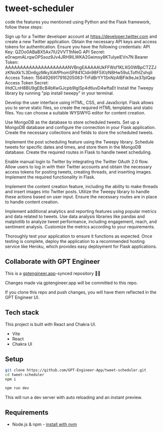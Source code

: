 # tweet-scheduler

code the features you mentioned using Python and the Flask framework, follow these steps:

Sign up for a Twitter developer account at https://developer.twitter.com and create a new Twitter application. Obtain the necessary API keys and access tokens for authentication. Ensure you have the following credentials:
API Key: QZOo0ABaBX5Ax7lU2VVT1hNeG
API Secret: e0rwpmALrqwOPSsoz9Jv4JRH9ILWKA2Geimsy8KTuIyelEVn7N
Bearer Token: AAAAAAAAAAAAAAAAAAAAANVBngEAAAAAUkFFWsf1KLXG0WBpCTZZJzKNoXk%3Dn6gzMkyXiAfPhomSP841CIdn98F5XIzN8Hw59uLTofhIZshqli
Access Token: 1564926917916205063-TrFdBrYY1SnNzAIBFik9eJe37plQep
Access Token Secret: IHdCLnH8BU9gEBcB4bKwGJcpb9lglSp4dtluvD4wftaEt
Install the Tweepy library by running "pip install tweepy" in your terminal.

Develop the user interface using HTML, CSS, and JavaScript. Flask allows you to serve static files, so create the required HTML templates and static files. You can choose a suitable WYSIWYG editor for content creation.

Use MongoDB as the database to store scheduled tweets. Set up a MongoDB database and configure the connection in your Flask application. Create the necessary collections and fields to store the scheduled tweets.

Implement the post scheduling feature using the Tweepy library. Schedule tweets for specific dates and times, and store them in the MongoDB database. Create the required routes in Flask to handle tweet scheduling.

Enable manual login to Twitter by integrating the Twitter OAuth 2.0 flow. Allow users to log in with their Twitter accounts and obtain the necessary access tokens for posting tweets, creating threads, and inserting images. Implement the required functionality in Flask.

Implement the content creation feature, including the ability to make threads and insert images into Twitter posts. Utilize the Tweepy library to handle these actions based on user input. Ensure the necessary routes are in place to handle content creation.

Implement additional analytics and reporting features using popular metrics and data related to tweets. Use data analysis libraries like pandas and matplotlib to analyze tweet performance, including engagement, reach, and sentiment analysis. Customize the metrics according to your requirements.

Thoroughly test your application to ensure it functions as expected. Once testing is complete, deploy the application to a recommended hosting service like Heroku, which provides easy deployment for Flask applications.

## Collaborate with GPT Engineer

This is a [gptengineer.app](https://gptengineer.app)-synced repository 🌟🤖

Changes made via gptengineer.app will be committed to this repo.

If you clone this repo and push changes, you will have them reflected in the GPT Engineer UI.

## Tech stack

This project is built with React and Chakra UI.

- Vite
- React
- Chakra UI

## Setup

```sh
git clone https://github.com/GPT-Engineer-App/tweet-scheduler.git
cd tweet-scheduler
npm i
```

```sh
npm run dev
```

This will run a dev server with auto reloading and an instant preview.

## Requirements

- Node.js & npm - [install with nvm](https://github.com/nvm-sh/nvm#installing-and-updating)
